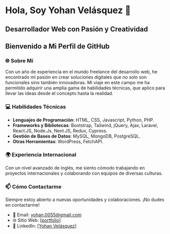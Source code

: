 # Hola, Soy Yohan Velásquez 👋

## Desarrollador Web con Pasión y Creatividad

## Bienvenido a Mi Perfil de GitHub

### 🌐 Sobre Mí
Con un año de experiencia en el mundo freelance del desarrollo web, he encontrado mi pasión en crear soluciones digitales que no solo son funcionales sino también innovadoras. Mi viaje en este campo me ha permitido adquirir una amplia gama de habilidades técnicas, que aplico para llevar las ideas desde el concepto hasta la realidad.

### 💻 Habilidades Técnicas
- **Lenguajes de Programación**: HTML, CSS, Javascript, Python, PHP.
- **Frameworks y Bibliotecas**: Bootstrap, Tailwind, jQuery, Ajax, Laravel, React.JS, Node.Js, Next.JS, Redux, Cypress.
- **Gestión de Bases de Datos**: MySQL, MongoDB, PostgreSQL.
- **Otras Herramientas**: WordPress, FetchAPI.

### 🌍 Experiencia Internacional
Con un nivel avanzado de inglés, me siento cómodo trabajando en proyectos internacionales y colaborando con equipos de diversas culturas.

### 📫 Cómo Contactarme
Siempre estoy abierto a nuevas oportunidades y colaboraciones. ¡No dudes en contactarme!

- 📧 Email: [yohan.0055@gmail.com](mailto:yohan.0055@gmail.com)
- 🌐 Sitio Web: [[portfolio](https://portfolioyohanvelasquez.netlify.app/)]
- 🔗 LinkedIn: [[Yohan Velásquez](https://www.linkedin.com/in/yohanrvv18/)]

